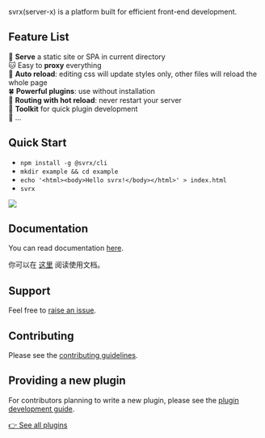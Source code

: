 svrx(server-x) is a platform built for efficient front-end development.

## Feature List

🍻  **Serve** a static site or SPA in current directory               
🐱 Easy to **proxy** everything             
🏈   **Auto reload**: editing css will update styles only, other files will reload the whole page             
🍀   **Powerful plugins**: use without installation               
🐥   **Routing with hot reload**: never restart your server               
🚀   **Toolkit** for quick plugin development             
🎊  ...

## Quick Start

 - `npm install -g @svrx/cli`
 - `mkdir example && cd example`
 - `echo '<html><body>Hello svrx!</body></html>' > index.html`
 - `svrx`

![](/assets/demo.png)

## Documentation

You can read documentation [here](https://docs.svrx.io/en/).

你可以在 [这里](https://docs.svrx.io/zh/) 阅读使用文档。

## Support

Feel free to [raise an issue](https://github.com/svrxjs/svrx/issues/new/choose).

## Contributing

Please see the [contributing guidelines](https://docs.svrx.io/en/contribution.html).

## Providing a new plugin

For contributors planning to write a new plugin, please see the [plugin development guide](https://docs.svrx.io/en/plugin/contribution.html).

[👉 See all plugins](/plugin?query=svrx-plugin-)
